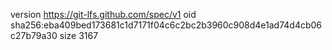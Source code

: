 version https://git-lfs.github.com/spec/v1
oid sha256:eba409bed173681c1d7171f04c6c2bc2b3960c908d4e1ad74d4cb06c27b79a30
size 3167
